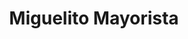 ---
title: "Miguelito Mayorista"
url: /san-salvador-de-jujuy/miguelito-mayorista/
shop: supermercado
---